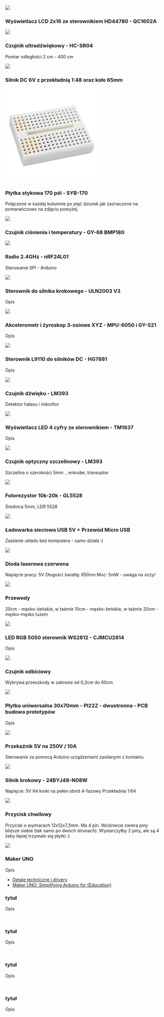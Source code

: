  ![](https://abc-rc.pl/data/gfx/icons/small/1/8/6181.jpg)

### Wyświetlacz LCD 2x16 ze sterownikiem HD44780 - QC1602A


![](https://abc-rc.pl/data/gfx/icons/small/1/3/6231.jpg)

### Czujnik ultradźwiękowy - HC-SR04  
Pomiar odległości 2 cm - 400 cm

![](https://abc-rc.pl/data/gfx/icons/small/2/9/6292.jpg)

### Silnik DC 6V z przekładnią 1:48 oraz koło 65mm 

![](plytka-stykowa.jpg)

### Płytka stykowa 170 pól - SYB-170 
Połączone w każdej kolumnie po pięć dziurek jak zaznaczone na pomarańczowo na zdjęciu powyżej.

![](https://abc-rc.pl/data/gfx/icons/small/8/9/6298.jpg)

### Czujnik ciśnienia i temperatury - GY-68 BMP180

![](https://abc-rc.pl/data/gfx/icons/small/7/0/6407.jpg)

### Radio 2.4GHz - nRF24L01 
Sterowanie SPI - Arduino

![](https://abc-rc.pl/data/gfx/icons/small/2/2/6522.jpg)

### Sterownik do silnika krokowego - ULN2003 V3
Opis

![](https://abc-rc.pl/data/gfx/icons/small/2/7/6572.jpg)

### Akcelerometr i żyroskop 3-osiowe XYZ - MPU-6050 i GY-521
Opis

![](https://abc-rc.pl/data/gfx/icons/small/9/0/6709.jpg)

### Sterownik L9110 do silników DC - HG7881
Opis

![](https://abc-rc.pl/data/gfx/icons/small/0/1/6710.jpg)

### Czujnik dźwięku - LM393
Detektor hałasu i mikrofon

![](https://abc-rc.pl/data/gfx/icons/small/7/1/6717.jpg)

### Wyświetlacz LED 4 cyfry ze sterownikiem - TM1637
Opis

![](https://abc-rc.pl/data/gfx/icons/small/2/5/7652.jpg)

### Czujnik optyczny szczelinowy - LM393
Szczelina o szerokości 5mm. , enkoder, transoptor

![](https://abc-rc.pl/data/gfx/icons/small/7/1/7917.jpg)

### Fotorezystor 10k-20k - GL5528
Średnica 5mm, LDR 5528

![](https://abc-rc.pl/data/gfx/icons/small/7/3/8237.jpg)

### Ładowarka sieciowa USB 5V + Przewód Micro USB 
Zasilanie układu bez komputera - samo działa :)

![](https://abc-rc.pl/data/gfx/icons/small/7/9/8497.jpg)

### Dioda laserowa czerwona
Napięcie pracy: 5V 
Długości światłą: 650nm 
Moc: 5mW - uwaga na oczy!

![](https://abc-rc.pl/data/gfx/icons/small/1/6/8761.jpg)

### Przewody 
20cm - męsko-żeńskie, w taśmie
10cm - męsko-żeńskie, w taśmie
20cm - męsko-męsko luzem

![](https://abc-rc.pl/data/gfx/icons/small/7/7/9177.jpg)

### LED RGB 5050 sterownik WS2812 - CJMCU2814
Opis

![](https://abc-rc.pl/data/gfx/icons/small/6/0/10006.jpg)

### Czujnik odbiciowy
Wykrywa przeszkody w zakresie od 0,2cm do 60cm

![](https://abc-rc.pl/data/gfx/icons/small/8/2/10128.jpg)

### Płytka uniwersalna 30x70mm - PI22Z - dwustronna - PCB budowa prototypów
Opis

![](https://abc-rc.pl/data/gfx/icons/small/7/0/12107.jpg)

### Przekaźnik 5V na 250V / 10A
Sterowanie za pomocą Arduino urządzeniami zasilanymi z kontaktu.

![](https://abc-rc.pl/data/gfx/icons/small/1/7/12371.jpg)

### Silnik krokowy - 24BYJ48-N08W
Napięcie: 5V
64 kroki na pełen obrót
4-fazowy
Przekładnia 1:64


![](https://static2.abc-rc.pl/pol_ps_Zestaw-przyciskow-do-Arduino-25-szt-switch-12x12x7-3mm-12441_1.jpg)

### Przycisk chwilowy
Przycisk o wymiarach 12x12x7,3mm.  Ma 4 pin. Wciśniecie zwiera piny bliższe siebie (tak samo po dwóch stronach). Wystarczyłby 2 piny, ale są 4 żeby lepiej trzymało się płytki :)


![](https://www.cytron.io/image/cache/cache/41001-42000/41243/additional/b5b3-b2-6-2-0-1-1-800x800.jpg)

### Maker UNO
Opis
- [Detale techniczne i drivery](https://www.cytron.io/c-arduino/c-arduino-main-board/p-maker-uno-simplifying-arduino-for-education) 
- [Maker UNO: Simplifying Arduino for {Education}](https://makeruno.com.my)
![]()

### tytuł
Opis

![]()

### tytuł
Opis

![]()

### tytuł
Opis

![]()

### tytuł
Opis
